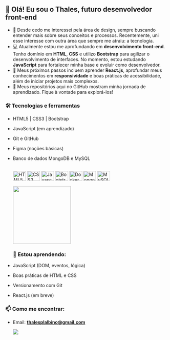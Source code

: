 ## 👋 Olá! Eu sou o Thales, futuro desenvolvedor front-end

- 🎨 Desde cedo me interessei pela área de design, sempre buscando entender mais sobre seus conceitos e processos. Recentemente, uni esse interesse com outra área que sempre me atraiu: a tecnologia.
- 💻 Atualmente estou me aprofundando em **desenvolvimento front-end**. Tenho domínio em **HTML**, **CSS** e utilizo **Bootstrap** para agilizar o desenvolvimento de interfaces. No momento, estou estudando **JavaScript** para fortalecer minha base e evoluir como desenvolvedor.
- 🚀 Meus próximos passos incluem aprender **React.js**, aprofundar meus conhecimentos em **responsividade** e boas práticas de acessibilidade, além de iniciar projetos mais complexos.
- 📁 Meus repositórios aqui no GitHub mostram minha jornada de aprendizado. Fique à vontade para explorá-los!

### 🛠️ Tecnologias e ferramentas
- HTML5 | CSS3 | Bootstrap
- JavaScript (em aprendizado)
- Git e GitHub
- Figma (noções básicas)
- Banco de dados MongoDB e MySQL
  <div style="display: inline_block"><br>
  <img align="center" alt="HTML5" title="Java" height="30" width="40" src="https://cdn.jsdelivr.net/gh/devicons/devicon@latest/icons/html5/html5-original.svg">
  <img align="center" alt="CSS3" title="Java" height="30" width="40" src="https://cdn.jsdelivr.net/gh/devicons/devicon@latest/icons/css3/css3-original.svg">
  <img align="center" alt="Javascript" title="Java" height="30" width="40" src="https://cdn.jsdelivr.net/gh/devicons/devicon@latest/icons/javascript/javascript-plain.svg">
  <img align="center" alt="Bootstrap" title="Java" height="30" width="40" src="https://cdn.jsdelivr.net/gh/devicons/devicon@latest/icons/bootstrap/bootstrap-original.svg">
  <img align="center" alt="Docker" title="Java" height="30" width="40" src="https://cdn.jsdelivr.net/gh/devicons/devicon@latest/icons/docker/docker-plain.svg">
  <img align="center" alt="MongoDB" title="Java" height="30" width="40" src="https://cdn.jsdelivr.net/gh/devicons/devicon@latest/icons/mongodb/mongodb-plain-wordmark.svg">
  <img align="center" alt="MySQL" title="Java" height="30" width="40" src="https://cdn.jsdelivr.net/gh/devicons/devicon@latest/icons/mysql/mysql-original-wordmark.svg">
  </div>
  <div>
    <br>
  <img height="180em" src="https://github-readme-stats.vercel.app/api/top-langs/?username=Thales-P&theme=midnight-purple&layout=compact&custom_title=Technologies&langs_count=9"/>
  </div>
  
  ### 🌱 Estou aprendendo:
- JavaScript (DOM, eventos, lógica)
- Boas práticas de HTML e CSS
- Versionamento com Git
- React.js (em breve)

### 📫 Como me encontrar:
- Email: **thalesplalbino@gmail.com**
  
  <a href="www.linkedin.com/in/thales-albino-5a6801203" target="_blank"><img src="https://img.shields.io/badge/LinkedIn-0077B5?style=for-the-badge&logo=linkedin&logoColor=white" target="_blank"></a>
